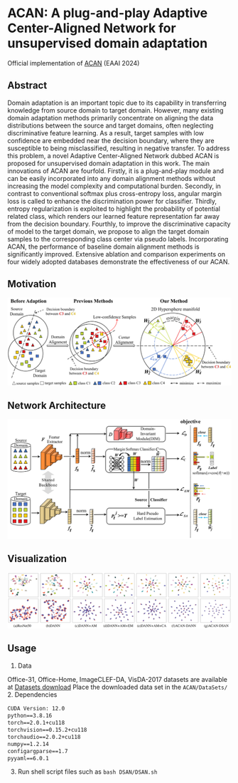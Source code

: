 # ACAN: A plug-and-play Adaptive Center-Aligned Network for unsupervised domain adaptation
Official implementation of [ACAN](https://doi.org/10.1016/j.engappai.2024.109132) (EAAI 2024)

Abstract
---
Domain adaptation is an important topic due to its capability in transferring knowledge from source domain to target domain. However, many existing domain adaptation methods primarily concentrate on aligning the data distributions between the source and target domains, often neglecting discriminative feature learning. As a result, target samples with low confidence are embedded near the decision boundary, where they are susceptible to being misclassified, resulting in negative transfer. To address this problem, a novel Adaptive Center-Aligned Network dubbed ACAN is proposed for unsupervised domain adaptation in this work. The main innovations of ACAN are fourfold. Firstly, it is a plug-and-play module and can be easily incorporated into any domain alignment methods without increasing the model complexity and computational burden. Secondly, in contrast to conventional softmax plus cross-entropy loss, angular margin loss is called to enhance the discrimination power for classifier. Thirdly, entropy regularization is exploited to highlight the probability of potential related class, which renders our learned feature representation far away from the decision boundary. Fourthly, to improve the discriminative capacity of model to the target domain, we propose to align the target domain samples to the corresponding class center via pseudo labels. Incorporating ACAN, the performance of baseline domain alignment methods is significantly improved. Extensive ablation and comparison experiments on four widely adopted databases demonstrate the effectiveness of our ACAN.

Motivation
---
![Motivation](/fig/FigToyexample.png "Toy Example")

Network Architecture
---
![Framework](/fig/FigFramework.jpg "Network Architecture")

Visualization
---
![TSNE](/fig/FigTNSE.png "Visualization")

Usage
---
1. Data

Office-31, Office-Home, ImageCLEF-DA, VisDA-2017 datasets are available at [Datasets download](https://github.com/jindongwang/transferlearning/tree/master/data)
Place the downloaded data set in the `ACAN/DataSets/` 
2. Dependencies
```
CUDA Version: 12.0
python==3.8.16
torch==2.0.1+cu118
torchvision==0.15.2+cu118
torchaudio==2.0.2+cu118
numpy==1.2.14
configargparse==1.7
pyyaml==6.0.1
```
3. Run shell script files such as `bash DSAN/DSAN.sh`
